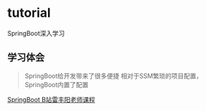 # tutorial
SpringBoot深入学习
## 学习体会
> SpringBoot给开发带来了很多便捷
> 相对于SSM繁琐的项目配置，SpringBoot内置了配置

[SpringBoot  B站雷丰阳老师课程](https://www.bilibili.com/video/av20965295)
